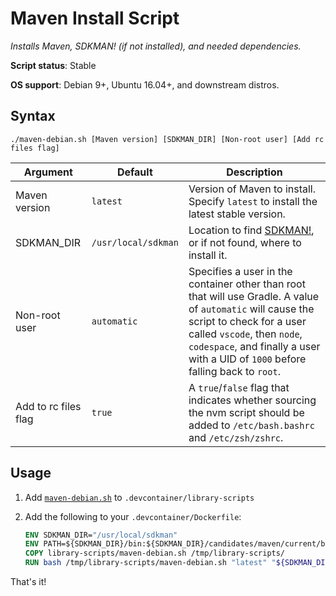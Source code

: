 # Maven Install Script

*Installs Maven, SDKMAN! (if not installed), and needed dependencies.*

**Script status**: Stable

**OS support**: Debian 9+, Ubuntu 16.04+, and downstream distros.

## Syntax

```text
./maven-debian.sh [Maven version] [SDKMAN_DIR] [Non-root user] [Add rc files flag]
```

|Argument|Default|Description|
|--------|-------|-----------|
|Maven version|`latest`| Version of Maven to install. Specify `latest` to install the latest stable version. |
|SDKMAN_DIR|`/usr/local/sdkman`| Location to find [SDKMAN!](https://sdkman.io/), or if not found, where to install it. |
|Non-root user|`automatic`| Specifies a user in the container other than root that will use Gradle. A value of `automatic` will cause the script to check for a user called `vscode`, then `node`, `codespace`, and finally a user with a UID of `1000` before falling back to `root`. |
| Add to rc files flag | `true` | A `true`/`false` flag that indicates whether sourcing the nvm script should be added to `/etc/bash.bashrc` and `/etc/zsh/zshrc`. |

## Usage

1. Add [`maven-debian.sh`](../maven-debian.sh) to `.devcontainer/library-scripts`

2. Add the following to your `.devcontainer/Dockerfile`:

    ```Dockerfile
    ENV SDKMAN_DIR="/usr/local/sdkman"
    ENV PATH=${SDKMAN_DIR}/bin:${SDKMAN_DIR}/candidates/maven/current/bin:${PATH}
    COPY library-scripts/maven-debian.sh /tmp/library-scripts/
    RUN bash /tmp/library-scripts/maven-debian.sh "latest" "${SDKMAN_DIR}"
    ```

That's it!
